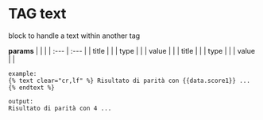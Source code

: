 
# TAG text

block to handle a text within another tag


**params**
    |  |  |
    | :--- | :--- |
    | title |   |
    | type |  |
    | value |  |
    | title |   |
    | type |  |
    | value |  |


```
example:
{% text clear="cr,lf" %} Risultato di parità con {{data.score1}} ... {% endtext %}

output:
Risultato di parità con 4 ...
```

